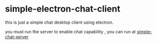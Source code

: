 # simple-electron-chat-client

this is just a simple chat desktop client using electron. 

you must run the server to enable chat capability , you can run at [simple-chat-server](https://github.com/anztrax/simple-chat-server)
